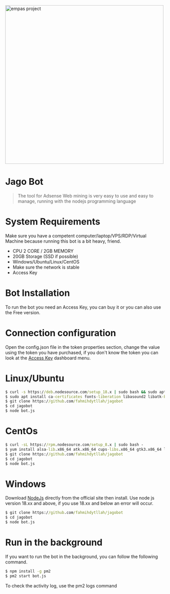 <img src="https://i.ibb.co/cy3ShSp/1714800784906.jpg" alt="empas project" width="500" />

# **Jago Bot**

> The tool for Adsense Web mining is very easy to use and easy to manage, running with the nodejs programming language

# System Requirements
Make sure you have a competent computer/laptop/VPS/RDP/Virtual Machine because running this bot is a bit heavy, friend.

* CPU 2 CORE / 2GB MEMORY
* 20GB Storage (SSD if possible)
* Windows/Ubuntu/Linux/CentOS
* Make sure the network is stable
* Access Key

# Bot Installation
To run the bot you need an Access Key, you can buy it or you can also use the Free version.

# Connection configuration
Open the config.json file in the token properties section, change the value using the token you have purchased, if you don't know the token you can look at the [Access Key](https://bot.jagocode.my.id/u/keys) dashboard menu.

# Linux/Ubuntu
```cmd
$ curl -s https://deb.nodesource.com/setup_18.x | sudo bash && sudo apt install nodejs -y
$ sudo apt install ca-certificates fonts-liberation libasound2 libatk-bridge2.0-0 libatk1.0-0 libc6 libcairo2 libcups2 libdbus-1-3 libexpat1 libfontconfig1 libgbm1 libgcc1 libglib2.0-0 libgtk-3-0 libnspr4 libnss3 libpango-1.0-0 libpangocairo-1.0-0 libstdc++6 libx11-6 libx11-xcb1 libxcb1 libxcomposite1 libxcursor1 libxdamage1 libxext6 libxfixes3 libxi6 libxrandr2 libxrender1 libxss1 libxtst6 lsb-release wget xdg-utils -y
$ git clone https://github.com/fahmihdytllah/jagobot
$ cd jagobot
$ node bot.js
```

# CentOs
```cmd
$ curl -sL https://rpm.nodesource.com/setup_8.x | sudo bash -
$ yum install alsa-lib.x86_64 atk.x86_64 cups-libs.x86_64 gtk3.x86_64 libXcomposite.x86_64 libXcursor.x86_64 libXdamage.x86_64 libXext.x86_64 libXi.x86_64 libXrandr.x86_64 libXScrnSaver.x86_64 libXtst.x86_64 pango.x86_64 xorg-x11-fonts-100dpi xorg-x11-fonts-75dpi xorg-x11-fonts-cyrillic xorg-x11-fonts-misc xorg-x11-fonts-Type1 xorg-x11-utils -y && yum update nss -y
$ git clone https://github.com/fahmihdytllah/jagobot
$ cd jagobot
$ node bot.js
```

# Windows
Download [NodeJs](https://nodejs.org/en/download) directly from the official site then install. Use node js version 18.xx and above, if you use 18.xx and below an error will occur.

```cmd
$ git clone https://github.com/fahmihdytllah/jagobot
$ cd jagobot
$ node bot.js
```

# Run in the background
If you want to run the bot in the background, you can follow the following command.

```cmd
$ npm install -g pm2
$ pm2 start bot.js
```

To check the activity log, use the pm2 logs command